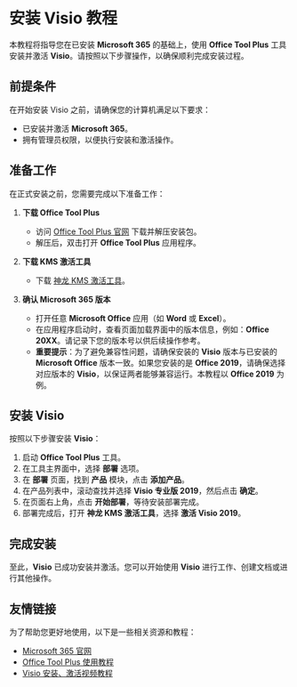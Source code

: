 # 安装 Visio 教程

本教程将指导您在已安装 **Microsoft 365** 的基础上，使用 **Office Tool Plus** 工具安装并激活 **Visio**。请按照以下步骤操作，以确保顺利完成安装过程。

## 前提条件

在开始安装 Visio 之前，请确保您的计算机满足以下要求：

- 已安装并激活 **Microsoft 365**。
- 拥有管理员权限，以便执行安装和激活操作。

## 准备工作

在正式安装之前，您需要完成以下准备工作：

1. **下载 Office Tool Plus**
   - 访问 [Office Tool Plus 官网](https://otp.landian.vip/zh-cn/) 下载并解压安装包。
   - 解压后，双击打开 **Office Tool Plus** 应用程序。

2. **下载 KMS 激活工具**
   - 下载 [神龙 KMS 激活工具](https://wwhl.lanzouw.com/i0ok10ijmo7g)。

3. **确认 Microsoft 365 版本**
   - 打开任意 **Microsoft Office** 应用（如 **Word** 或 **Excel**）。
   - 在应用程序启动时，查看页面加载界面中的版本信息，例如：**Office 20XX**。请记录下您的版本号以供后续操作参考。
   - **重要提示**：为了避免兼容性问题，请确保安装的 **Visio** 版本与已安装的 **Microsoft Office** 版本一致。如果您安装的是 **Office 2019**，请确保选择对应版本的 **Visio**，以保证两者能够兼容运行。本教程以 **Office 2019** 为例。

## 安装 Visio

按照以下步骤安装 **Visio**：

1. 启动 **Office Tool Plus** 工具。
2. 在工具主界面中，选择 **部署** 选项。
3. 在 **部署** 页面，找到 **产品** 模块，点击 **添加产品**。
4. 在产品列表中，滚动查找并选择 **Visio 专业版 2019**，然后点击 **确定**。
5. 在页面右上角，点击 **开始部署**，等待安装部署完成。
6. 部署完成后，打开 **神龙 KMS 激活工具**，选择 **激活 Visio 2019**。

## 完成安装

至此，**Visio** 已成功安装并激活。您可以开始使用 **Visio** 进行工作、创建文档或进行其他操作。

## 友情链接

为了帮助您更好地使用，以下是一些相关资源和教程：

- [Microsoft 365 官网](https://www.microsoft.com/zh-cn/microsoft-365)
- [Office Tool Plus 使用教程](https://www.officetool.plus/zh-cn/)
- [Visio 安装、激活视频教程](https://www.bilibili.com/video/BV1zP4y1x7dB/)
